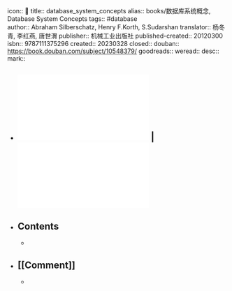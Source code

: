 icon:: 📖
title:: database_system_concepts
alias:: books/数据库系统概念, Database System Concepts
tags:: #database  
author:: Abraham Silberschatz, Henry F.Korth, S.Sudarshan
translator:: 杨冬青, 李红燕, 唐世渭
publisher:: 机械工业出版社
published-created:: 20120300
isbn:: 9787111375296
created:: 20230328
closed:: 
douban:: https://book.douban.com/subject/10548379/
goodreads:: 
weread:: 
desc:: 
mark::

- ## ![Database System Concepts](../assets/book_database_system_concepts_6th_edition.pdf) | ![数据库系统概念](../assets/book_数据库系统概念.pdf)
- ## Contents
  -
- ## [[Comment]]
  -